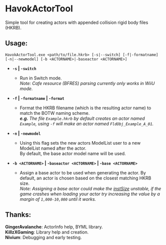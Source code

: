 # HavokActorTool

Simple tool for creating actors with appended collision rigid body files (HKRB).

## Usage:

```
HavokActorTool.exe <path/to/file.hkrb> [-s|--switch] [-f|-formatname] [-n|--newmodel] [-b <ACTORNAME>|-baseactor <ACTORNAME>]
```

- **`-s` | `-switch`**
  
  - Run in Switch mode. <br>
    *Note: Cafe resource (BFRES) parsing currently only works in WiiU mode.*
  
- **`-f` | `-formatname` | `-format`**

  - Format the HKRB filename (which is the resulting actor name) to match the BOTW naming scheme.<br>
    ***e.g.** The file `Example.hkrb` by default creates an actor named `Example`, using `-f` will make an actor named `FldObj_Example_A_01`.*
  
- **`-n` | `-newmodel`**

  - Using this flag sets the new actors ModelList user to a new ModelList named after the actor.<br>
    By default, the base actor model name will be used.
  
- **`-b <ACTORNAME>` | `-baseactor <ACTORNAME>` | `-base <ACTORNAME>`**

  - Assign a base actor to be used when generating the actor. By default, an actor is chosen based on the closest matching HKRB size.<br>
    *Note: Assigning a base actor could make the [instSize](https://zeldamods.org/wiki/ActorInfo.product.sbyml#Actors) unstable, if the game crashes when
    loading your actor try increasing the value by a margin of `1,000-10,000`
    until it works.*

## Thanks:

**GingerAvalanche**: ActorInfo help, BYML library.<br>
**KillzXGaming**: Library help and creation.<br>
**Nivium**: Debugging and early testing.<br>
